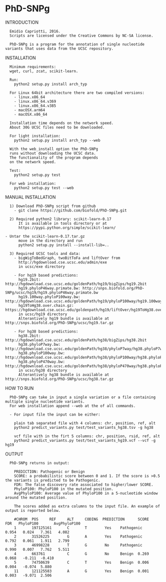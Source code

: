 # PhD-SNPg


INTRODUCTION
      
      Emidio Capriotti, 2016.
      Scripts are licensed under the Creative Commons by NC-SA license.

      PhD-SNPg is a program for the annotation of single nucleotide variants that uses data from the UCSC repository.


INSTALLATION

      Minimum requirements:
      wget, curl, zcat, scikit-learn.

      Run:
        python2 setup.py install arch_typ

      For Linux 64bit architecture there are two compiled versions:
        - linux.x86_64
        - linux.x86_64.v369
        - linux.x86_64.v385
        - macOSX.arm64
        - macOSX.x86_64

      Installation time depends on the network speed.
      About 30G UCSC files need to be downloaded.

      For light installation:
        python2 setup.py install arch_typ --web

      With the web_install option the PhD-SNPg
      runs without downloading the UCSC data.
      The functionality of the program depends 
      on the network speed.

      Test:
        python2 setup.py test

      For web installation:
        python2 setup.py test --web


MANUAL INSTALLATION

      1) Download PhD-SNPg script from github
        - git clone https://github.com/biofold/PhD-SNPg.git

      2) Required python2 library: scikit-learn-0.17
          It is available in tools directory or at
          https://pypi.python.org/simple/scikit-learn/

	- Untar the scikit-learn-0.17.tar.gz 
          move in the directory and run
          python2 setup.py install --install-lib=..
          
      3) Required UCSC tools and data:
        - bigWigToBedGraph, twoBitToFa and liftOver from
          http://hgdownload.cse.ucsc.edu/admin/exe
          in ucsc/exe directory

        - For hg19 based predictions:
          hg19.2bit: http://hgdownload.cse.ucsc.edu/goldenPath/hg19/bigZips/hg19.2bit
          hg19.phyloP46way.primate.bw: http://snps.biofold.org/PhD-SNPg/ucsc/hg19/hg19.phyloP46way.primate.bw	
          hg19.100way.phyloP100way.bw: http://hgdownload.cse.ucsc.edu/goldenPath/hg19/phyloP100way/hg19.100way.phyloP100way.bw
          hg19ToHg38.over.chain.gz: https://hgdownload.cse.ucsc.edu/goldenpath/hg19/liftOver/hg19ToHg38.over.chain.gz
          in ucsc/hg19 directory
          Alterantively hg19 bundle is available at http://snps.biofold.org/PhD-SNPg/ucsc/hg19.tar.gz		

        - For hg38 based predictions:
          hg38.2bit: http://hgdownload.cse.ucsc.edu/goldenPath/hg38/bigZips/hg38.2bit
          hg38.phyloP7way.bw:  http://hgdownload.cse.ucsc.edu/goldenPath/hg38/phyloP7way/hg38.phyloP7way.bw
          hg38.phyloP100way.bw:  http://hgdownload.cse.ucsc.edu/goldenPath/hg38/phyloP100way/hg38.phyloP100way.bw
          hg38.phyloP470way.bw:  http://hgdownload.cse.ucsc.edu/goldenPath/hg38/phyloP470way/hg38.phyloP470way.bw
          in ucsc/hg38 directory
          Alterantively hg38 bundle is available at http://snps.biofold.org/PhD-SNPg/ucsc/hg38.tar.gz


HOW TO RUN
		
      PhD-SNPg can take in input a single variation or a file containing multiple single nucleotide variants.
      For web installation append --web at the of all commands.

      - For input file the input can be either: 
	
        plain tab separated file with 4 columns: chr, position, ref, alt
        python2 predict_variants.py test/test_variants_hg38.tsv -g hg38
       
        vcf file with in the firt 5 columns: chr, position, rsid, ref, alt  
        python2 predict_variants.py test/test_variants_hg19.vcf --vcf -g hg19


OUTPUT

      PhD-SNPg returns in output:

        PREDICTION: Pathogenic or Benign
        SCORE: a probabilistic score between 0 and 1. If the score is >0.5 the variants is predicted to be Pathogenic.
        FDR: The false discovery rate associated to higher/lower SCORE.
        PhyloP100: PhyloP100 in the mutated position.
        AvgPhyloP100: Average value of PhyloP100 in a 5-nucleotide window around the mutated position.

        The scores added as extra columns to the input file. An example of output is reported below.

        #CHROM  POS     REF     ALT     CODING  PREDICTION      SCORE   FDR   PhyloP100       AvgPhyloP100
        1       197125161       C       T        Yes    Pathogenic      0.954   0.024   7.361   4.082
        2       31526225        G       A        Yes    Pathogenic      0.792   0.061   1.911   2.799
        3       46998228        T       G        No     Pathogenic      0.990   0.007   7.762   5.511
        4       663761          C       G        No     Benign  0.269   0.068   -0.211  -0.410
        5       74750639        C       T        Yes    Benign  0.006   0.004   -0.074  5.880
        11      121125583       A       G        Yes    Benign  0.001   0.003   -9.071  2.506
